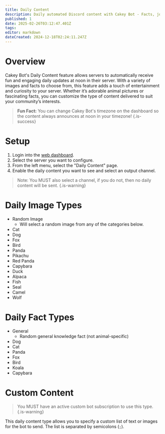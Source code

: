 ```yaml
---
title: Daily Content
description: Daily automated Discord content with Cakey Bot - Facts, jokes, quotes, custom posts. Engagement automation setup guide.
published: 1
date: 2025-02-26T03:12:47.401Z
tags: 
editor: markdown
dateCreated: 2024-12-18T02:24:11.247Z
---
```


# Overview
Cakey Bot's Daily Content feature allows servers to automatically receive fun and engaging daily updates at noon in their server. With a variety of images and facts to choose from, this feature adds a touch of entertainment and curiosity to your server. Whether it’s adorable animal pictures or fascinating facts, you can customize the type of content delivered to suit your community’s interests.

> **Fun Fact:** You can change Cakey Bot's timezone on the dashboard so the content always announces at noon in your timezone!
{.is-success}

# Setup
1. Login into the [web dashboard](https://cakey.bot/dashboard/public).
2. Select the server you want to configure.
3. From the left menu, select the "Daily Content" page.
4. Enable the daily content you want to see and select an output channel.

> Note: You MUST also select a channel, if you do not, then no daily content will be sent.
{.is-warning}

# Daily Image Types
* Random Image
  * Will select a random image from any of the categories below.
* Cat
* Dog
* Fox
* Bird
* Panda
* Pikachu
* Red Panda
* Capybara
* Duck
* Alpaca
* Fish
* Seal
* Camel
* Wolf

# Daily Fact Types
* General
  * Random general knowledge fact (not animal-specific)
* Dog
* Cat
* Panda
* Fox
* Bird
* Koala
* Capybara

# Custom Content
> You MUST have an active custom bot subscription to use this type.
{.is-warning}

This daily content type allows you to specify a custom list of text or images for the bot to send. The list is separated by semicolons (`;`).